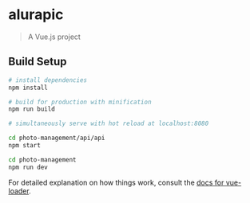 # alurapic

> A Vue.js project

## Build Setup

``` bash
# install dependencies
npm install

# build for production with minification
npm run build

# simultaneously serve with hot reload at localhost:8080

cd photo-management/api/api
npm start

cd photo-management
npm run dev
```
For detailed explanation on how things work, consult the [docs for vue-loader](http://vuejs.github.io/vue-loader).
